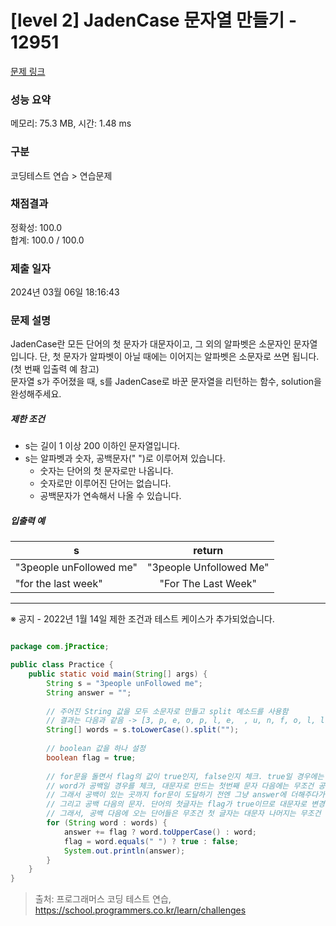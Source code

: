 # [level 2] JadenCase 문자열 만들기 - 12951 

[문제 링크](https://school.programmers.co.kr/learn/courses/30/lessons/12951) 

### 성능 요약

메모리: 75.3 MB, 시간: 1.48 ms

### 구분

코딩테스트 연습 > 연습문제

### 채점결과

정확성: 100.0<br/>합계: 100.0 / 100.0

### 제출 일자

2024년 03월 06일 18:16:43

### 문제 설명

<p>JadenCase란 모든 단어의 첫 문자가 대문자이고, 그 외의 알파벳은 소문자인 문자열입니다. 단, 첫 문자가 알파벳이 아닐 때에는 이어지는 알파벳은 소문자로 쓰면 됩니다. (첫 번째 입출력 예 참고)<br>
문자열 s가 주어졌을 때, s를 JadenCase로 바꾼 문자열을 리턴하는 함수, solution을 완성해주세요.</p>

<h5>제한 조건</h5>

<ul>
<li>s는 길이 1 이상 200 이하인 문자열입니다.</li>
<li>s는 알파벳과 숫자, 공백문자(" ")로 이루어져 있습니다.

<ul>
<li>숫자는 단어의 첫 문자로만 나옵니다.</li>
<li>숫자로만 이루어진 단어는 없습니다.</li>
<li>공백문자가 연속해서 나올 수 있습니다.</li>
</ul></li>
</ul>

<h5>입출력 예</h5>
<table class="table">
        <thead><tr>
<th>s</th>
<th style="text-align: center">return</th>
</tr>
</thead>
        <tbody><tr>
<td>"3people unFollowed me"</td>
<td style="text-align: center">"3people Unfollowed Me"</td>
</tr>
<tr>
<td>"for the last week"</td>
<td style="text-align: center">"For The Last Week"</td>
</tr>
</tbody>
      </table>
<hr>

<p>※ 공지 - 2022년 1월 14일 제한 조건과 테스트 케이스가 추가되었습니다.</p>

```java

package com.jPractice;

public class Practice {
	public static void main(String[] args) {
		String s = "3people unFollowed me";
		String answer = "";
		
		// 주어진 String 값을 모두 소문자로 만들고 split 메소드를 사용함
		// 결과는 다음과 같음 -> [3, p, e, o, p, l, e,  , u, n, f, o, l, l, o, w, e, d,  , m, e]
		String[] words = s.toLowerCase().split("");
		
		// boolean 값을 하나 설정
		boolean flag = true;
		
		// for문을 돌면서 flag의 값이 true인지, false인지 체크. true일 경우에는 word를 대문자로 만든 후에 answer에 더하고, 아닐 경우는 그냥 더해주면 됨
		// word가 공백일 경우를 체크, 대문자로 만드는 첫번째 문자 다음에는 무조건 공백이 오지 않으므로 flag는 false값이 됨
		// 그래서 공백이 있는 곳까지 for문이 도달하기 전엔 그냥 answer에 더해주다가, 공백을 만나면, flag는 true가 됨.
		// 그리고 공백 다음의 문자. 단어의 첫글자는 flag가 true이므로 대문자로 변경.
		// 그래서, 공백 다음에 오는 단어들은 무조건 첫 글자는 대문자 나머지는 무조건 소문자로 설정이 됨.
		for (String word : words) {
			answer += flag ? word.toUpperCase() : word;
			flag = word.equals(" ") ? true : false;
			System.out.println(answer);
		}
	}
}

```


> 출처: 프로그래머스 코딩 테스트 연습, https://school.programmers.co.kr/learn/challenges
